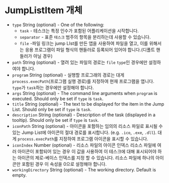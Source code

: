 # JumpListItem 개체

* `type` String (optional) - One of the following:
  * `task` - 테스크는 특정 인수가 포함된 어플리케이션을 시작합니다.
  * `separator` - 표준 `테스크` 범주의 항목을 분리하는데 사용할 수 있습니다.
  * `file` -파일 링크는 jump LIst를 만든 앱을 사용하여 파일을 열고, 이를 위해서는 응용 프로그램이 파일 형식의 핸들러로 등록되어 있어야 합니다.(디폴트 핸들러가 아닐 경우)
* `path` String (optional) - 열려 있는 파일의 경로는 `file` `type`인 경우에만 설정하여야 합니다.
* `program` String (optional) - 실행할 프로그래의 경로는 대게 `process.execPath`(프로그램 실행 경로)를 지정하여 현재 프로그램을 엽니다. `type`가 `task`하는 경우에만 설정해야 합니다.
* `args` String (optional) - The command line arguments when `program` is executed. Should only be set if `type` is `task`.
* `title` String (optional) - The text to be displayed for the item in the Jump List. Should only be set if `type` is `task`.
* `description` String (optional) - Description of the task (displayed in a tooltip). Should only be set if `type` is `task`.
* `iconPath` String (optional) - 아이콘을 포함하는 임의의 리소스 파일로 표시될 수 있는 Jump List에 아이콘의 절대 경로를 표시합니다. (e.g. `.ico`, `.exe`, `.dll`). 대게 `process.execPath`를 지정하여 프로그램 아이콘을 표시할 수 있습니다.
* `iconIndex` Number (optional) - 리소스 파일의 아이콘 인덱스 리소스 파일에 여러 아이콘이 포함되어 있는 경우 이 값을 사용하여 이 테스크에 대해 표시되어야 하는 아이콘의 제로-베이스 인덱스를 지정 할 수 있습니다. 리소스 파일에 하나의 아이콘만 포함된 경우 이 속성을 0으로 설정해야 합니다.
* `workingDirectory` String (optional) - The working directory. Default is empty.

